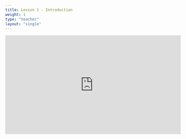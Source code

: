 ```yaml
---
title: Lesson 1 - Introduction 
weight: 1
type: "teacher" 
layout: "single"
---
```

<iframe width="560" height="315" src="https://www.youtube.com/embed/Ww9hDlwjeF4" frameborder="0" allow="autoplay; encrypted-media" allowfullscreen></iframe>
